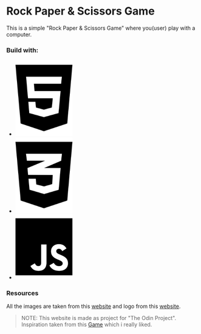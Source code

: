 # Rock Paper & Scissors Game

This is a simple "Rock Paper & Scissors Game" where you(user) play with a computer.

### Build with:

- <img src='./images/html5-brands.svg' width="150">
- <img src='./images/css3-alt-brands.svg'  width="150">
- <img src='./images/js-brands.svg' width="150">

### Resources

All the images are taken from this [website](https://www.pexels.com/) and logo from this [website](https://fontawesome.com/).

> NOTE: This website is made as project for "The Odin Project". Inspiration taken from this [Game](https://lookingcoolonavespa.github.io/rock-paper-scissors/) which i really liked.
